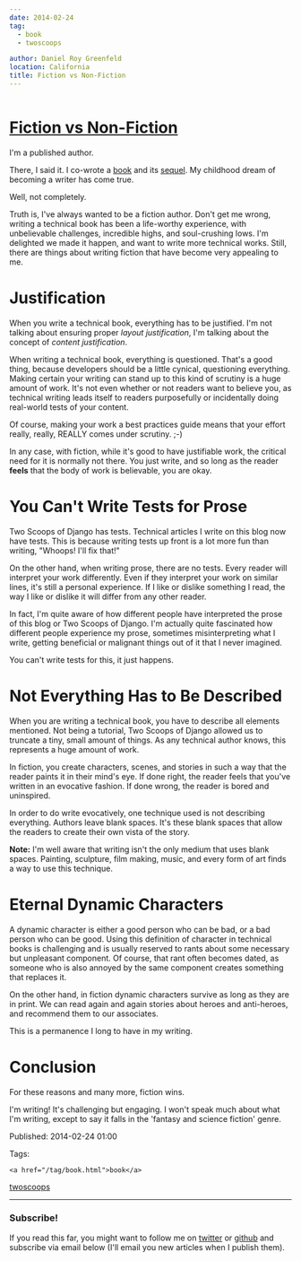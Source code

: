 ```yaml
---
date: 2014-02-24
tag: 
  - book
  - twoscoops

author: Daniel Roy Greenfeld
location: California
title: Fiction vs Non-Fiction
---
```

<div class="twelve wide column">

<h1 class="ui block header">
<div class="content">
<a href="/fiction-vs-non-fiction.html">Fiction vs Non-Fiction</a>
</div>
</h1>
<p>I'm a published author.</p>
<p>There, I said it. I co-wrote a
<a href="http://twoscoopspress.com/products/two-scoops-of-django-1-5" target="_blank">book</a> and
its
<a href="http://twoscoopspress.com/products/two-scoops-of-django-1-6" target="_blank">sequel</a>.
My childhood dream of becoming a writer has come true.</p>
<p>Well, not completely.</p>
<p>Truth is, I've always wanted to be a fiction author. Don't get me
wrong, writing a technical book has been a life-worthy experience, with
unbelievable challenges, incredible highs, and soul-crushing lows. I'm
delighted we made it happen, and want to write more technical works.
Still, there are things about writing fiction that have become very
appealing to me.</p>
<h1 id="justification">Justification</h1>
<p>When you write a technical book, everything has to be justified. I'm
not talking about ensuring proper <em>layout justification</em>, I'm talking
about the concept of <em>content justification</em>.</p>
<p>When writing a technical book, everything is questioned. That's a good
thing, because developers should be a little cynical, questioning
everything. Making certain your writing can stand up to this kind of
scrutiny is a huge amount of work. It's not even whether or not readers
want to believe you, as technical writing leads itself to readers
purposefully or incidentally doing real-world tests of your content.</p>
<p>Of course, making your work a best practices guide means that your
effort really, really, REALLY comes under scrutiny. ;-)</p>
<p>In any case, with fiction, while it's good to have justifiable work,
the critical need for it is normally not there. You just write, and so
long as the reader <strong>feels</strong> that the body of work is believable, you
are okay.</p>
<h1 id="you-cant-write-tests-for-prose">You Can't Write Tests for Prose</h1>
<p>Two Scoops of Django has tests. Technical articles I write on this blog
now have tests. This is because writing tests up front is a lot more fun
than writing, "Whoops! I'll fix that!"</p>
<p>On the other hand, when writing prose, there are no tests. Every reader
will interpret your work differently. Even if they interpret your work
on similar lines, it's still a personal experience. If I like or
dislike something I read, the way I like or dislike it will differ from
any other reader.</p>
<p>In fact, I'm quite aware of how different people have interpreted the
prose of this blog or Two Scoops of Django. I'm actually quite
fascinated how different people experience my prose, sometimes
misinterpreting what I write, getting beneficial or malignant things out
of it that I never imagined.</p>
<p>You can't write tests for this, it just happens.</p>
<h1 id="not-everything-has-to-be-described">Not Everything Has to Be Described</h1>
<p>When you are writing a technical book, you have to describe all elements
mentioned. Not being a tutorial, Two Scoops of Django allowed us to
truncate a tiny, small amount of things. As any technical author knows,
this represents a huge amount of work.</p>
<p>In fiction, you create characters, scenes, and stories in such a way
that the reader paints it in their mind's eye. If done right, the
reader feels that you've written in an evocative fashion. If done
wrong, the reader is bored and uninspired.</p>
<p>In order to do write evocatively, one technique used is not describing
everything. Authors leave blank spaces. It's these blank spaces that
allow the readers to create their own vista of the story.</p>
<p><strong>Note:</strong> I'm well aware that writing isn't the only medium that uses
blank spaces. Painting, sculpture, film making, music, and every form of
art finds a way to use this technique.</p>
<h1 id="eternal-dynamic-characters">Eternal Dynamic Characters</h1>
<p>A dynamic character is either a good person who can be bad, or a bad
person who can be good. Using this definition of character in technical
books is challenging and is usually reserved to rants about some
necessary but unpleasant component. Of course, that rant often becomes
dated, as someone who is also annoyed by the same component creates
something that replaces it.</p>
<p>On the other hand, in fiction dynamic characters survive as long as they
are in print. We can read again and again stories about heroes and
anti-heroes, and recommend them to our associates.</p>
<p>This is a permanence I long to have in my writing.</p>
<h1 id="conclusion">Conclusion</h1>
<p>For these reasons and many more, fiction wins.</p>
<p>I'm writing! It's challenging but engaging. I won't speak much about
what I'm writing, except to say it falls in the 'fantasy and science
fiction' genre.</p>
<p>Published: 2014-02-24 01:00</p>
<p>Tags:
  
    <a href="/tag/book.html">book</a>
<a href="/tag/twoscoops.html">twoscoops</a>
</p>
<hr/>
<h3 class="ui header">Subscribe!</h3>
<p>If you read this far, you might want to follow me on <a href="https://twitter.com/pydanny">twitter</a> or <a href="https://github.com/pydanny">github</a> and subscribe via email below (I'll email you new articles when I publish them).</p>
<!-- Begin MailChimp Signup Form -->
</div>